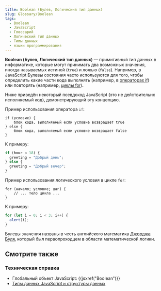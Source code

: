 ```yaml
---
title: Boolean (Булев, Логический тип данных)
slug: Glossary/Boolean
tags:
  - Boolean
  - JavaScript
  - Глоссарий
  - Логический тип данных
  - Типы данных
  - языки программирования
---
```


**Boolean (Булев, Логический тип данных)** — примитивный тип данных в информатике, которые могут принимать два возможных значения, иногда называемых истиной (`true`) и ложью (`false`). Например, в JavaScript Булевы состояния часто используются для того, чтобы определить какие части кода выполнять (например, в [операторах if](/ru/docs/Web/JavaScript/Reference/Statements/if...else)) или повторять (например, [циклы for](/ru/docs/Web/JavaScript/Reference/Statements/for)).

Ниже приведён некоторый псевдокод JavaScript (это не действительно исполняемый код), демонстрирующий эту концепцию.

Пример использования оператора `if`:

```
if (условие) {
    блок кода, выполняемый если условие возвращает true
} else {
    блок кода, выполняемый если условие возвращает false
}
```

К примеру:

```js
if (hour < 18) {
  greeting = "Добрый день";
} else {
  greeting = "Добрый вечер";
}
```

Пример использования логического условия в цикле `for`:

```
for (начало; условие; шаг) {
    // ... тело цикла ...
}
```

К примеру:

```js
for (let i = 0; i < 3; i++) {
  alert(i);
}
```

Булевы значения названы в честь английского математика [Джорджа Буля](https://ru.wikipedia.org/wiki/%D0%91%D1%83%D0%BB%D1%8C,_%D0%94%D0%B6%D0%BE%D1%80%D0%B4%D0%B6), который был первопроходцем в области математической логики.

## Смотрите также

### Техническая справка

- Глобальный объект JavaScript: {{jsxref("Boolean")}}
- [Типы данных JavaScript и структуры данных](/ru/docs/Web/JavaScript/Data_structures)
